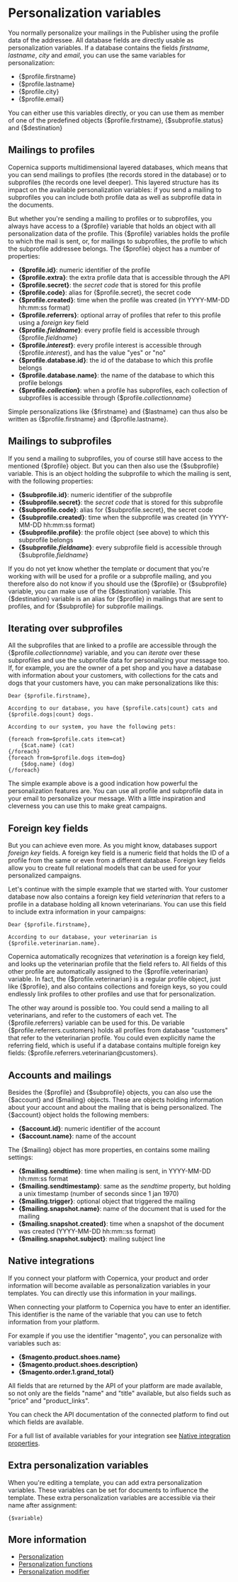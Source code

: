 # Personalization variables

You normally personalize your mailings in the Publisher using the profile data
of the addressee. All database fields are directly usable as personalization 
variables. If a database contains the fields *firstname*, *lastname*, *city* 
and *email*, you can use the same variables for personalization:

* {$profile.firstname}
* {$profile.lastname}
* {$profile.city}
* {$profile.email}

You can either use this variables directly, or you can use them as member
of one of the predefined objects {$profile.firstname}, {$subprofile.status} 
and {$destination}

## Mailings to profiles

Copernica supports multidimensional layered databases, which means that you can
send mailings to profiles (the records stored in the database) or to subprofiles
(the records one level deeper). This layered structure has its impact on the available 
personalization variables: if you send a mailing to subprofiles you can include
both profile data as well as subprofile data in the documents.

But whether you're sending a mailing to profiles or to subprofiles, you always 
have access to a {$profile} variable that holds an object with all personalization
data of the profile. This {$profile} variables holds the profile to which the mail 
is sent, or, for mailings to subprofiles, the profile to which the subprofile
addressee belongs. The {$profile} object has a number of properties:

* **{$profile.id}**: numeric identifier of the profile
* **{$profile.extra}**: the extra profile data that is accessible through the API
* **{$profile.secret}**: the *secret code* that is stored for this profile
* **{$profile.code}**: alias for {$profile.secret}, the secret code
* **{$profile.created}**: time when the profile was created (in YYYY-MM-DD hh:mm:ss format)
* **{$profile.referrers}**: optional array of profiles that refer to this profile using a *foreign key* field
* **{$profile.*fieldname*}**: every profile field is accessible through {$profile.*fieldname*}
* **{$profile.*interest*}**: every profile interest is accessible through {$profile.*interest*}, and has the value "yes" or "no"
* **{$profile.database.id}**: the id of the database to which this profile belongs
* **{$profile.database.name}**: the name of the database to which this profile belongs
* **{$profile.*collection*}**: when a profile has subprofiles, each collection of subprofiles is accessible through {$profile.*collectionname*}

Simple personalizations like {$firstname} and {$lastname} can thus also be written
as {$profile.firstname} and {$profile.lastname}.

## Mailings to subprofiles

If you send a mailing to subprofiles, you of course still have access to the 
mentioned {$profile} object. But you can then also use the {$subprofile} variable.
This is an object holding the subprofile to which the mailing is sent, with
the following properties:

* **{$subprofile.id}**: numeric identifier of the subprofile
* **{$subprofile.secret}**: the *secret code* that is stored for this subprofile
* **{$subprofile.code}**: alias for {$subprofile.secret}, the secret code
* **{$subprofile.created}**: time when the subprofile was created (in YYYY-MM-DD hh:mm:ss format)
* **{$subprofile.profile}**: the profile object (see above) to which this subprofile belongs
* **{$subprofile.*fieldname*}**: every subprofile field is accessible through {$subprofile.*fieldname*}

If you do not yet know whether the template or document that you're working with
will be used for a profile or a subprofile mailing, and you therefore also do not
know if you should use the {$profile} or {$subprofile} variable, you can make use
of the {$destination} variable. This {$destination} variable is an alias for
{$profile} in mailings that are sent to profiles, and for {$subprofile} for
subprofile mailings.

## Iterating over subprofiles

All the subprofiles that are linked to a profile are accessible through the
{$profile.*collectionname*} variable, and you can *iterate* over these subprofiles
and use the subprofile data for personalizing your message too. If, for example,
you are the owner of a pet shop and you have a database with information about
your customers, with collections for the cats and dogs that your customers have,
you can make personalizations like this:

    Dear {$profile.firstname},
    
    According to our database, you have {$profile.cats|count} cats and
    {$profile.dogs|count} dogs. 
    
    According to our system, you have the following pets:
    
    {foreach from=$profile.cats item=cat}
        {$cat.name} (cat)
    {/foreach}
    {foreach from=$profile.dogs item=dog}
        {$dog.name} (dog)
    {/foreach}

The simple example above is a good indication how powerful the personalization 
features are. You can use all profile and subprofile data in your email to 
personalize your message. With a little inspiration and cleverness you can use
this to make great campaigns.

## Foreign key fields

But you can achieve even more. As you might know, databases support *foreign
key* fields. A foreign key field is a numeric field that holds the ID of a profile
from the same or even from a different database. Foreign key fields allow you
to create full relational models that can be used for your personalized campaigns.

Let's continue with the simple example that we started with. Your customer
database now also contains a foreign key field *veterinarian* that refers to a 
profile in a database holding all known veterinarians. You can use this field
to include extra information in your campaigns:

    Dear {$profile.firstname},
    
    According to our database, your veterinarian is {$profile.veterinarian.name}.
 
Copernica automatically recognizes that *veterination* is a foreign key field, and
looks up the veterinarian profile that the field refers to. All fields of this 
other profile are automatically assigned to the {$profile.veterinarian} variable. In 
fact, the {$profile.veterinarian} is a regular profile object, just like {$profile},
and also contains collections and foreign keys, so you could endlessly link profiles
to other profiles and use that for personalization.

The other way around is possible too. You could send a mailing to all veterinarians,
and refer to the customers of each vet. The {$profile.referrers} variable can be
used for this. De variable {$profile.referrers.customers} holds all profiles from
database "customers" that refer to the veterinarian profile. You could even explicitly
name the referring field, which is useful if a database contains multiple foreign
key fields: {$profile.referrers.veterinarian@customers}.

## Accounts and mailings

Besides the {$profile} and {$subprofile} objects, you can also use the {$account}
and {$mailing} objects. These are objects holding information about your account
and about the mailing that is being personalized. The {$account} object holds
the following members:

* **{$account.id}**: numeric identifier of the account
* **{$account.name}**: name of the account

The {$mailing} object has more properties, en contains some mailing settings:

* **{$mailing.sendtime}**: time when mailing is sent, in YYYY-MM-DD hh:mm:ss format
* **{$mailing.sendtimestamp}**: same as the *sendtime* property, but holding a unix timestamp (number of seconds since 1 jan 1970)
* **{$mailing.trigger}**: optional object that triggered the mailing
* **{$mailing.snapshot.name}**: name of the document that is used for the mailing
* **{$mailing.snapshot.created}**: time when a snapshot of the document was created (YYYY-MM-DD hh:mm::ss format)
* **{$mailing.snapshot.subject}**: mailing subject line

## Native integrations

If you connect your platform with Copernica, your product and order information will become available as personalization variables in your templates.
You can directly use this information in your mailings. 

When connecting your platform to Copernica you have to enter an identifier. 
This identifier is the name of the variable that you can use to fetch information from your platform.

For example if you use the identifier "magento", you can personalize with variables such as:

* **{$magento.product.shoes.name}**
* **{$magento.product.shoes.description}**
* **{$magento.order.1.grand_total}**

All fields that are returned by the API of your platform are made available, so not only are the fields "name" and "title" available, but also fields such as "price" and "product_links".

You can check the API documentation of the connected platform to find out which fields are available.

For a full list of available variables for your integration see [Native integration properties](./personalization-integration-variables).

## Extra personalization variables

When you're editing a template, you can add extra personalization variables.
These variables can be set for documents to influence the template. These extra 
personalization variables are accessible via their name after assignment: 

    {$variable}

## More information

* [Personalization](./personalization)
* [Personalization functions](./personalization-functions)
* [Personalization modifier](./personalization-modifiers)

